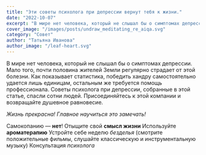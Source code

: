 ```yaml
---
title: "Эти советы психолога при депрессии вернут тебя к жизни."
date: "2022-10-07"
excerpt: "В мире нет человека, который не слышал бы о симптомах депрессии. Мало того, почти половина жителей Земли регулярно страдает от этой болезни."
cover_image: "/images/posts/undraw_meditating_re_aiqa.svg"
category: "Совет"
author: "Татьяна Иванова"
author_image: "/leaf-heart.svg"
---
```


В мире нет человека, который не слышал бы о симптомах депрессии. Мало того, почти половина жителей Земли регулярно страдает от этой болезни. Как показывает статистика, победить хандру самостоятельно удается лишь единицам, остальным же требуется помощь профессионала. Советы психолога при депрессии, собранные в этой статье, спасли сотни людей. Присоединяйтесь к этой компании и возвращайте душевное равновесие.

_Жизнь прекрасна! Главное научиться это замечать!_

Самокопанию — **нет**!
Отыщите свой **смысл жизни**
Используйте **ароматерапию**
Устройте себе неделю _безделья_ (смотрите положительные фильмы, слушайте классическую и инструментальную музыку)
Консультация _психолога_
